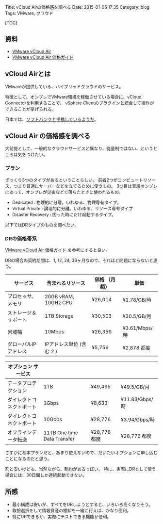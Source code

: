 Title: vCloud Airの価格感を調べる
Date: 2015-01-05 17:35
Category: blog
Tags: VMware, クラウド

[TOC]

## 資料
- [VMware vCloud Air](http://www.vmware.com/jp/products/vcloud-air)
- [VMware vCloud Air 価格ガイド](http://vcloud.vmware.com/jp/service-offering/pricing-guide)

## vCloud Airとは
VMwareが提供している、ハイブリッドクラウドのサービス。

特徴として、オンプレでVMware環境を稼働させている場合に、vCloud Connectorを利用することで、
vSphere Clientのプラグインと統合して操作ができることが挙げられる。

日本では、[ソフトバンクと提携しているようだ](http://www.atmarkit.co.jp/ait/articles/1407/17/news039.html)。

## vCloud Air の価格感を調べる
大前提として、一般的なクラウドサービスと異なり、従量制ではない、というところは気をつけたい。

### プラン
ざっくり3つのタイプがあるということらしい。
前者2つがコンピュートリソース、つまり普通にサーバーなどを立てるために使うもの。
3つ目は普段オンプレにあって、オンプレが災害などで落ちたときに使われるもの。

- Dedicated : 物理的に分離。いわゆる、物理専有タイプ。
- Virtual Private : 論理的に分離。いわゆる、リソース専有タイプ
- Disaster Recovery : 困った時にだけ起動するタイプ。

以下ではDRタイプのものを調べたい。

### DRの価格帯系
[VMware vCloud Air 価格ガイド](http://vcloud.vmware.com/jp/service-offering/pricing-guide) を参考にすると良い。

DRの場合の契約期間は、1, 12, 24, 36ヶ月なので、それほど問題にならないと思う。


| サービス | 含まれるリソース | 価格 （月額） |  単価 |
|----------|------------------|--------------|-------|
| プロセッサ、メモリ | 20GB vRAM, 10GHz CPU | ¥26,014 |  ¥1.78/GB/時 |
| ストレージ＆サポート | 1TB Storage |  ¥30,503 |  ¥30.5/GB/月 |
| 帯域幅 | 10Mbps | ¥26,359 |  ¥3.61/Mbps/時 |
| グローバルIPアドレス | IPアドレス単位 (含む 2 ) | ¥5,756 | ¥2,878 都度 |

| オプション サービス |  |  |  |
|---------------------|--|--|--|
| データプロテクション | 1TB |  ¥49,495 |  ¥49.5/GB/月 |
| ダイレクトコネクトポート | 1Gbps |  ¥8,633 | ¥11.83/Gbps/時 |
| ダイレクトコネクトポート | 10Gbps | ¥28,776 |  ¥3.94/Gbps/時 |
| オフラインデータ転送 | 11TB One time Data Transfer |  ¥28,776 都度 | ¥28,776 都度 |

さすがに基本プランだと、あまり使えないので、だいたいオプションに申し込むことになるのだと思う。

割と安いけども、当然ながら、制約があるっぽい。
特に、実際にDRとして使う場合には、30日間しか連続起動できない。

## 所感
- 最小構成は安いが、すべてをDRしようとすると、いろいろ高くなりそう。
- 取捨選択をして情報資産の棚卸を一緒に行えば、かなり便利。
- 特にDRできるか、実際にテストできる機能が便利。


